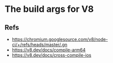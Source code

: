 # The build args for V8

## Refs

  * https://chromium.googlesource.com/v8/node-ci/+/refs/heads/master/.gn
  * https://v8.dev/docs/compile-arm64
  * https://v8.dev/docs/cross-compile-ios
